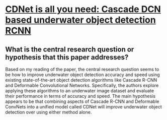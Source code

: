 # [CDNet is all you need: Cascade DCN based underwater object detection   RCNN](https://arxiv.org/abs/2111.12982)

## What is the central research question or hypothesis that this paper addresses?

Based on my reading of the paper, the central research question seems to be how to improve underwater object detection accuracy and speed using existing state-of-the-art object detection algorithms like Cascade R-CNN and Deformable Convolutional Networks. Specifically, the authors explore applying these algorithms to an underwater image dataset and evaluate their performance in terms of accuracy and speed. The main hypothesis appears to be that combining aspects of Cascade R-CNN and Deformable ConvNets into a unified model called CDNet will improve underwater object detection over using either method alone.
